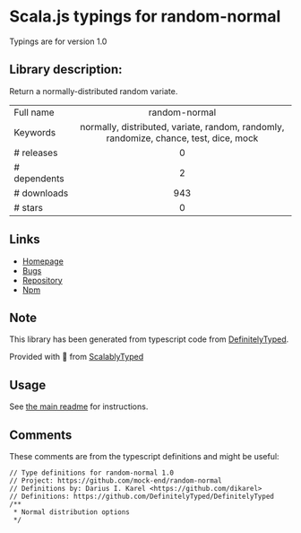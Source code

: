 
# Scala.js typings for random-normal

Typings are for version 1.0

## Library description:
Return a normally-distributed random variate.

|                    |                 |
| ------------------ | :-------------: |
| Full name          | random-normal |
| Keywords           | normally, distributed, variate, random, randomly, randomize, chance, test, dice, mock |
| # releases         | 0 |
| # dependents       | 2 |
| # downloads        | 943 |
| # stars            | 0 |

## Links
- [Homepage](https://github.com/mock-end/random-normal#readme)
- [Bugs](https://github.com/mock-end/random-normal/issues)
- [Repository](https://github.com/mock-end/random-normal)
- [Npm](https://www.npmjs.com/package/random-normal)
    


## Note
This library has been generated from typescript code from [DefinitelyTyped](https://definitelytyped.org).

Provided with :purple_heart: from [ScalablyTyped](https://github.com/oyvindberg/ScalablyTyped)

## Usage
See [the main readme](../../readme.md) for instructions.

## Comments

These comments are from the typescript definitions and might be useful:
```
// Type definitions for random-normal 1.0
// Project: https://github.com/mock-end/random-normal
// Definitions by: Darius I. Karel <https://github.com/dikarel>
// Definitions: https://github.com/DefinitelyTyped/DefinitelyTyped
/**
 * Normal distribution options
 */

```

